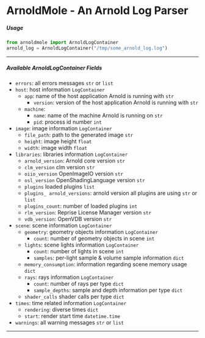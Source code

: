 # ArnoldMole - An Arnold Log Parser

##### Usage
```python
from arnoldmole import ArnoldLogContainer
arnold_log = ArnoldLogContainer("/tmp/some_arnold_log.log")
```

----

##### Available ArnoldLogContainer Fields

- `errors`: all errors messages `str` or `list`
- `host`: host information `LogContainer`
  - `app`: name of the host application Arnold is running with `str`
    - `version`: version of the host application Arnold is running with `str`
  - `machine`:
    - `name`: name of the machine Arnold is running on `str`
    - `pid`: process id number `int`
- `image`: image information `LogContainer`
  - `file_path`: path to the generated image `str`
  - `height`: image height `float`
  - `width`: image width `float`
- `libraries`: libraries information `LogContainer`
  - `arnold_version`: Arnold core version `str`
  - `clm_version` clm version `str`
  - `oiio_version` OpenImageIO version `str`
  - `osl_version` OpenShadingLanguage version `str`
  - `plugins` loaded plugins `list`
  - `plugins_ arnold_versions`: arnold version all plugins are using `str` or `list`
  - `plugins_count`: number of loaded plugins `int`
  - `rlm_version`: Reprise License Manager version `str`
  - `vdb_version`: OpenVDB version `str`
- `scene`: scene information `LogContainer`
  - `geometry`: geometry objects information `LogContainer`
    - `count`: number of geometry objects in scene `int`
  - `lights`: scene lights information `LogContainer`
    - `count`: number of lights in scene `int`
    - `samples`: per-light sample & volume sample information `dict`
  - `memory_consumption`: information regarding scene memory usage `dict`
  - `rays`: rays information `LogContainer`
    - `count`: number of rays per type `dict`
    - `sample_depths`: sample and depth information per type `dict`
  - `shader_calls` shader calls per type `dict`
- `times`: time related information `LogContainer`
  - `rendering`: diverse times `dict`
  - `start`: render start time `datetime.time`
- `warnings`: all warning messages `str` or `list`

----
